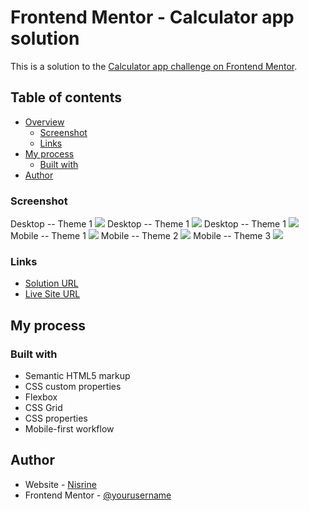 # Frontend Mentor - Calculator app solution

This is a solution to the [Calculator app challenge on Frontend Mentor](https://www.frontendmentor.io/challenges/calculator-app-9lteq5N29). 

## Table of contents

- [Overview](#overview)
  - [Screenshot](#screenshot)
  - [Links](#links)
- [My process](#my-process)
  - [Built with](#built-with)
- [Author](#author)

### Screenshot
Desktop -- Theme 1
![](./screenshot-theme1.png)
Desktop -- Theme 1
![](./screenshot-theme2.png)
Desktop -- Theme 1
![](./screenshot-theme3.png)
Mobile -- Theme 1
![](./screenshot-mobile-theme1.png)
Mobile -- Theme 2
![](./screenshot-mobile-theme2.png)
Mobile -- Theme 3
![](./screenshot-mobile-theme3.png)
### Links

- [Solution URL](https://your-solution-url.com)
- [Live Site URL](https://your-live-site-url.com)

## My process

### Built with

- Semantic HTML5 markup
- CSS custom properties
- Flexbox
- CSS Grid
- CSS properties
- Mobile-first workflow

## Author

- Website - [Nisrine](https://github.com/Nisrine-C)
- Frontend Mentor - [@yourusername](https://www.frontendmentor.io/profile/Nisrine-C)
